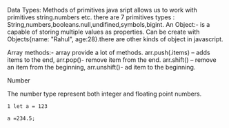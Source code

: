 Data Types:
Methods of primitives
java sript allows us to work with primitives string.numbers etc.
there are 7 primitives types : String,numbers,booleans.null,undifined,symbols,bigint.
An Object:- is a capable of storing multiple values as properties.
Can be create with Objects{name: "Rahul", age:28}.there are other kinds of object in javascript.

Array methods:-
array provide a lot of methods.
arr.push(.items) – adds items to the end,
arr.pop()- remove item from the end.
arr.shift() – remove an item from the beginning,
arr.unshift()- ad item to the beginning. 

Number

The number type represent both integer and floating point numbers.

`1 let a = 123`

`a =234.5;`


